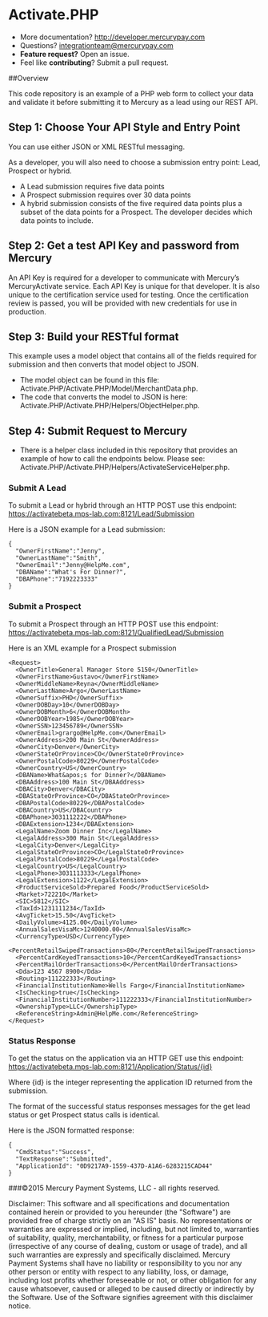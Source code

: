 # Activate.PHP

* More documentation?  http://developer.mercurypay.com
* Questions?  integrationteam@mercurypay.com
* **Feature request?** Open an issue.
* Feel like **contributing**?  Submit a pull request.

##Overview

This code repository is an example of a PHP web form to collect your data and validate it before submitting it to Mercury as a lead using our REST API.

## Step 1: Choose Your API Style and Entry Point

You can use either JSON or XML RESTful messaging.

As a developer, you will also need to choose a submission entry point: Lead, Prospect or hybrid.

* A Lead submission requires five data points 
* A Prospect submission requires over 30 data points 
* A hybrid submission consists of the five required data points plus a subset of the data points for a Prospect. The developer decides which data points to include. 

## Step 2: Get a test API Key and password from Mercury 
An API Key is required for a developer to communicate with Mercury’s MercuryActivate service. Each API Key is unique for that developer. It is also unique to the certification service used for testing. Once the certification review is passed, you will be provided with new credentials for use in production.

## Step 3: Build your RESTful format

This example uses a model object that contains all of the fields required for submission and then converts that model object to JSON.

* The model object can be found in this file:  Activate.PHP/Activate.PHP/Model/MerchantData.php.
* The code that converts the model to JSON is here:  Activate.PHP/Activate.PHP/Helpers/ObjectHelper.php.

## Step 4: Submit Request to Mercury

* There is a helper class included in this repository that provides an example of how to call the endpoints below.  Please see:  Activate.PHP/Activate.PHP/Helpers/ActivateServiceHelper.php.

### Submit A Lead

To submit a Lead or hybrid through an HTTP POST use this endpoint:  https://activatebeta.mps-lab.com:8121/Lead/Submission

Here is a JSON example for a Lead submission:

```
{
  "OwnerFirstName":"Jenny",
  "OwnerLastName":"Smith",
  "OwnerEmail":"Jenny@HelpMe.com",
  "DBAName":"What's For Dinner?",
  "DBAPhone":"7192223333"
}
```

### Submit a Prospect

To submit a Prospect through an HTTP POST use this endpoint:  https://activatebeta.mps-lab.com:8121/QualifiedLead/Submission
	
Here is an XML example for a Prospect submission 

```
<Request>
  <OwnerTitle>General Manager Store 5150</OwnerTitle>
  <OwnerFirstName>Gustavo</OwnerFirstName>
  <OwnerMiddleName>Reyna</OwnerMiddleName>
  <OwnerLastName>Argo</OwnerLastName>
  <OwnerSuffix>PHD</OwnerSuffix>
  <OwnerDOBDay>10</OwnerDOBDay>
  <OwnerDOBMonth>6</OwnerDOBMonth>
  <OwnerDOBYear>1985</OwnerDOBYear>
  <OwnerSSN>123456789</OwnerSSN>
  <OwnerEmail>grargo@HelpMe.com</OwnerEmail>
  <OwnerAddress>200 Main St</OwnerAddress>
  <OwnerCity>Denver</OwnerCity>
  <OwnerStateOrProvince>CO</OwnerStateOrProvince>
  <OwnerPostalCode>80229</OwnerPostalCode>
  <OwnerCountry>US</OwnerCountry>
  <DBAName>What&apos;s for Dinner?</DBAName>
  <DBAAddress>100 Main St</DBAAddress>
  <DBACity>Denver</DBACity>
  <DBAStateOrProvince>CO</DBAStateOrProvince>
  <DBAPostalCode>80229</DBAPostalCode>
  <DBACountry>US</DBACountry>
  <DBAPhone>3031112222</DBAPhone>
  <DBAExtension>1234</DBAExtension>
  <LegalName>Zoom Dinner Inc</LegalName>
  <LegalAddress>300 Main St</LegalAddress>
  <LegalCity>Denver</LegalCity>
  <LegalStateOrProvince>CO</LegalStateOrProvince>
  <LegalPostalCode>80229</LegalPostalCode>
  <LegalCountry>US</LegalCountry>
  <LegalPhone>3031113333</LegalPhone>
  <LegalExtension>1122</LegalExtension>
  <ProductServiceSold>Prepared Food</ProductServiceSold>
  <Market>722210</Market>
  <SIC>5812</SIC>
  <TaxId>1231111234</TaxId>
  <AvgTicket>15.50</AvgTicket>
  <DailyVolume>4125.00</DailyVolume>
  <AnnualSalesVisaMc>1240000.00</AnnualSalesVisaMc>
  <CurrencyType>USD</CurrencyType>
  <PercentRetailSwipedTransactions>80</PercentRetailSwipedTransactions>
  <PercentCardKeyedTransactions>10</PercentCardKeyedTransactions>
  <PercentMailOrderTransactions>0</PercentMailOrderTransactions>
  <Dda>123 4567 8900</Dda>
  <Routing>111222333</Routing>
  <FinancialInstitutionName>Wells Fargo</FinancialInstitutionName>
  <IsChecking>true</IsChecking>
  <FinancialInstitutionNumber>111222333</FinancialInstitutionNumber>
  <OwnershipType>LLC</OwnershipType>
  <ReferenceString>Admin@HelpMe.com</ReferenceString>
</Request>
```

### Status Response

To get the status on the application via an HTTP GET use this endpoint:  https://activatebeta.mps-lab.com:8121/Application/Status/{id}

Where {id} is the integer representing the application ID returned from the submission.

The format of the successful status responses messages for the get lead status or get Prospect status calls is identical. 

Here is the JSON formatted response:

```
{
  "CmdStatus":"Success",
  "TextResponse":"Submitted",
  "ApplicationId": "0D9217A9-1559-437D-A1A6-6283215CAD44"
}
```


###©2015 Mercury Payment Systems, LLC - all rights reserved.

Disclaimer:
This software and all specifications and documentation contained herein or provided to you hereunder (the "Software") are provided free of charge strictly on an "AS IS" basis. No representations or warranties are expressed or implied, including, but not limited to, warranties of suitability, quality, merchantability, or fitness for a particular purpose (irrespective of any course of dealing, custom or usage of trade), and all such warranties are expressly and specifically disclaimed. Mercury Payment Systems shall have no liability or responsibility to you nor any other person or entity with respect to any liability, loss, or damage, including lost profits whether foreseeable or not, or other obligation for any cause whatsoever, caused or alleged to be caused directly or indirectly by the Software. Use of the Software signifies agreement with this disclaimer notice.

